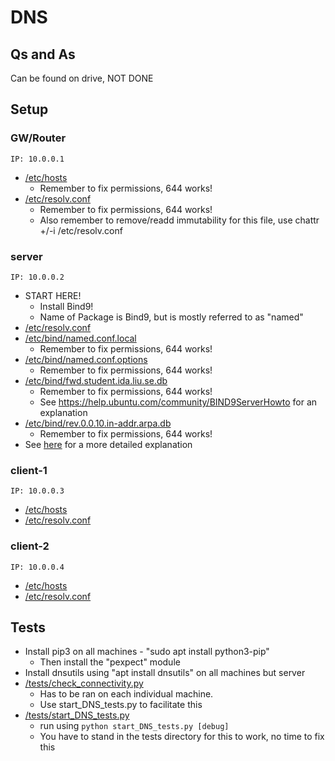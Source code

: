 # DNS
## Qs and As
Can be found on drive, NOT DONE
## Setup
### GW/Router
```IP: 10.0.0.1```

* [/etc/hosts](../2-DNS/gw/etc/hosts)
    * Remember to fix permissions, 644 works!
* [/etc/resolv.conf](../2-DNS/gw/etc/resolv.conf)
    * Remember to fix permissions, 644 works!
    * Also remember to remove/readd immutability for this file, use chattr +/-i /etc/resolv.conf

### server
```IP: 10.0.0.2```

* START HERE!
    * Install Bind9!
    * Name of Package is Bind9, but is mostly referred to as "named"
* [/etc/resolv.conf](../2-DNS/server/etc/resolv.conf)
* [/etc/bind/named.conf.local](../2-DNS/server/etc/bind/named.conf.local)
    * Remember to fix permissions, 644 works!
* [/etc/bind/named.conf.options](../2-DNS/server/etc/bind/named.conf.options)
    * Remember to fix permissions, 644 works!  
* [/etc/bind/fwd.student.ida.liu.se.db](../2-DNS/server/etc/bind/fwd.student.ida.liu.se.db)  
    * Remember to fix permissions, 644 works!  
    * See https://help.ubuntu.com/community/BIND9ServerHowto for an explanation
* [/etc/bind/rev.0.0.10.in-addr.arpa.db](../2-DNS/server/etc/bind/rev.0.0.10.in-addr.arpa.db)  
    * Remember to fix permissions, 644 works!  
* See [here](https://help.ubuntu.com/community/BIND9ServerHowto) for a more detailed explanation
       
### client-1
```IP: 10.0.0.3```

* [/etc/hosts](../2-DNS/client-1/etc/hosts)
* [/etc/resolv.conf](../2-DNS/client-1/etc/resolv.conf)

### client-2
```IP: 10.0.0.4```

* [/etc/hosts](../2-DNS/client-2/etc/hosts)
* [/etc/resolv.conf](../2-DNS/client-2/etc/resolv.conf)

## Tests
* Install pip3 on all machines - "sudo apt install python3-pip"
    * Then install the "pexpect" module
* Install dnsutils using "apt install dnsutils" on all machines but server
* [/tests/check_connectivity.py](../2-DNS/tests/check_connectivity.py)
    * Has to be ran on each individual machine. 
    * Use start_DNS_tests.py to facilitate this
* [/tests/start_DNS_tests.py](../2-DNS/tests/start_DNS_tests.py)
    * run using `python start_DNS_tests.py [debug]`
    * You have to stand in the tests directory for this to work, no time to fix this